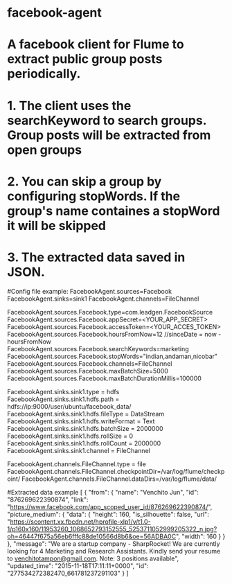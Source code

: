 # facebook-agent
# A facebook client for Flume to extract public group posts periodically.
# 1. The client uses the searchKeyword to search groups. Group posts will be extracted from open groups
# 2. You can skip a group by configuring stopWords. If the group's name containes a stopWord it will be skipped
# 3. The extracted data saved in JSON. 

#Config file example:
FacebookAgent.sources=Facebook
FacebookAgent.sinks=sink1
FacebookAgent.channels=FileChannel

FacebookAgent.sources.Facebook.type=com.leadgen.FacebookSource
FacebookAgent.sources.Facebook.appSecret=<YOUR_APP_SECRET>
FacebookAgent.sources.Facebook.accessToken=<YOUR_ACCES_TOKEN>
FacebookAgent.sources.Facebook.hoursFromNow=12 //sinceDate = now - hoursFromNow
FacebookAgent.sources.Facebook.searchKeywords=marketing
FacebookAgent.sources.Facebook.stopWords="indian,andaman,nicobar"
FacebookAgent.sources.Facebook.channels=FileChannel
FacebookAgent.sources.Facebook.maxBatchSize=5000
FacebookAgent.sources.Facebook.maxBatchDurationMillis=100000

FacebookAgent.sinks.sink1.type = hdfs  
FacebookAgent.sinks.sink1.hdfs.path = hdfs://ip:9000/user/ubuntu/facebook_data/
FacebookAgent.sinks.sink1.hdfs.fileType = DataStream
FacebookAgent.sinks.sink1.hdfs.writeFormat = Text
FacebookAgent.sinks.sink1.hdfs.batchSize = 2000000
FacebookAgent.sinks.sink1.hdfs.rollSize = 0
FacebookAgent.sinks.sink1.hdfs.rollCount = 2000000
FacebookAgent.sinks.sink1.channel = FileChannel

FacebookAgent.channels.FileChannel.type = file
FacebookAgent.channels.FileChannel.checkpointDir=/var/log/flume/checkpoint/
FacebookAgent.channels.FileChannel.dataDirs=/var/log/flume/data/

#Extracted data example
[
 {
      "from": {
        "name": "Venchito Jun",
        "id": "876269622390874",
        "link": "https://www.facebook.com/app_scoped_user_id/876269622390874/",
        "picture_medium": {
          "data": {
            "height": 160,
            "is_silhouette": false,
            "url": "https://scontent.xx.fbcdn.net/hprofile-xlp1/v/t1.0-1/p160x160/11953260_1068652793152555_5253711052999205322_n.jpg?oh=46447f675a56eb6fffc88de10566d8b6&oe=56ADBA0C",
            "width": 160
          }
        }
      },
      "message": "We are a startup company - SharpRocket! We are currently looking for 4 Marketing and Research Assistants. Kindly send your resume to venchitotampon@gmail.com. Note: 3 positions available",
      "updated_time": "2015-11-18T17:11:11+0000",
      "id": "277534272382470_661781237291103"
    }
]
